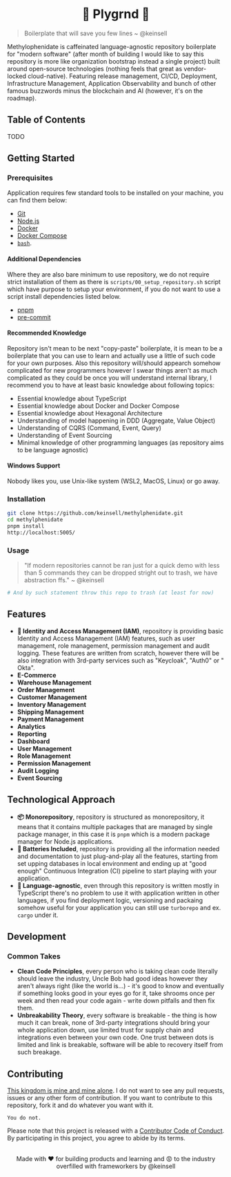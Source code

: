 <center>
<h1>
🎠 Plygrnd 🎠
</h1>
</center>

> Boilerplate that will save you few lines
> ~ @keinsell


Methylophenidate is caffeinated language-agnostic repository boilerplate for "modern software" (after month of building
I would like to say this repository is more like organization bootstrap instead a single project) built around
open-source technologies (nothing feels that great as vendor-locked cloud-native). Featuring release management, CI/CD,
Deployment, Infrastructure Management, Application Observability and bunch of other famous buzzwords minus the
blockchain and AI (however, it's on the roadmap).

## Table of Contents

TODO

## Getting Started

### Prerequisites

Application requires few standard tools to be installed on your machine, you can find them below:

- [Git](https://git-scm.com/)
- [Node.js](https://nodejs.org/en/)
- [Docker](https://www.docker.com/)
- [Docker Compose](https://docs.docker.com/compose/)
- [`bash`]().

#### Additional Dependencies

Where they are also bare minimum to use repository, we do not require strict installation of them as there
is `scripts/00_setup_repository.sh` script which have purpose to setup your environment, if you do not want to use a
script install dependencies listed below.

- [pnpm](https://pnpm.js.org/)
- [pre-commit](https://pre-commit.com)

#### Recommended Knowledge

Repository isn't mean to be next "copy-paste" boilerplate, it is mean to be a boilerplate that you can use to learn and
actually use a little of such code for your own purposes. Also this repository will/should appearch somehow complicated
for new programmers however I swear things aren't as much complicated as they could be once you will understand internal
library, I recommend you to have at least basic knowledge about
following topics:

- Essential knowledge about TypeScript
- Essential knowledge about Docker and Docker Compose
- Essential knowledge about Hexagonal Architecture
- Understanding of model happening in DDD (Aggregate, Value Object)
- Understanding of CQRS (Command, Event, Query)
- Understanding of Event Sourcing
- Minimal knowledge of other programming languages (as repository aims to be language agnostic)

#### Windows Support

Nobody likes you, use Unix-like system (WSL2, MacOS, Linux) or go away.

### Installation

```bash
git clone https://github.com/keinsell/methylphenidate.git
cd methylphenidate
pnpm install
http://localhost:5005/
```

### Usage

> "If modern repositories cannot be ran just for a quick demo with less than 5 commands they can be dropped stright out
> to trash, we have abstraction ffs."
> ~ @keinsell

```bash
# And by such statement throw this repo to trash (at least for now)
```

## Features

- **🔑 Identity and Access Management (IAM)**, repository is providing basic Identity and Access Management (IAM)
  features, such as user management, role management, permission management and audit logging. These features are
  written from scratch, however there will be also integration with 3rd-party services such as "Keycloak", "Auth0" or "
  Okta".
- **E-Commerce**
- **Warehouse Management**
- **Order Management**
- **Customer Management**
- **Inventory Management**
- **Shipping Management**
- **Payment Management**
- **Analytics**
- **Reporting**
- **Dashboard**
- **User Management**
- **Role Management**
- **Permission Management**
- **Audit Logging**
- **Event Sourcing**

## Technological Approach

- **📦 Monorepository**, repository is structured as monorepository, it means that it contains multiple
  packages that are managed by single package manager, in this case it is `pnpm` which is a modern package manager for
  Node.js applications.
- **🔋 Batteries Included**, repository is providing all the information needed and documentation to just plug-and-play
  all the features, starting from set upping databases in local environment and ending up at "good enough" Continuous
  Integration (CI) pipeline to start playing with your application.
- **🔌 Language-agnostic**, even through this repository is written mostly in TypeScript there's no problem to use it
  with application written in other languages, if you find deployment logic, versioning and packaing somehow useful for
  your application you can still use `turborepo` and ex. `cargo` under it.

## Development

### Common Takes

- **Clean Code Principles**, every person who is taking clean code literally should leave the industry, Uncle Bob had
  good ideas however they aren't always right (like the world is...) - it's good to know and eventually if something
  looks good in your eyes go for it, take shrooms once per week and then read your code again - write down pitfalls and
  then fix them.
- **Unbreakability Theory**, every software is breakable - the thing is how much it can break, none of 3rd-party
  integrations should bring your whole application down, use limited trust for supply chain and integrations even
  between your own code. One trust between dots is limited and link is breakable, software will be able to recovery
  itself from such breakage.

## Contributing

[This kingdom is mine and mine alone](https://www.youtube.com/shorts/OzUmOqzaeeE). I do not want to see any pull
requests, issues or any other form of
contribution. If you want to contribute to this repository, fork it and do whatever you want with it.

```
You do not.
```

Please note that this project is released with a [Contributor Code of Conduct](CODE-OF-CONDUCT.md). By participating in
this project, you agree to abide by its terms.

<br />
<center>
Made with ❤️ for building products and learning and 😡 to the industry overfilled with frameworkers by @keinsell
</center>
